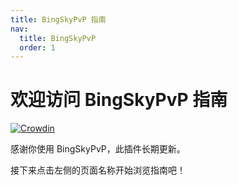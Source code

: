 ```yaml
---
title: BingSkyPvP 指南
nav:
  title: BingSkyPvP
  order: 1
---
```


# 欢迎访问 BingSkyPvP 指南

[![Crowdin](https://badges.crowdin.net/bings-plugins/localized.svg)](https://crowdin.com/project/bings-plugins)

感谢你使用 BingSkyPvP，此插件长期更新。

接下来点击左侧的页面名称开始浏览指南吧！
